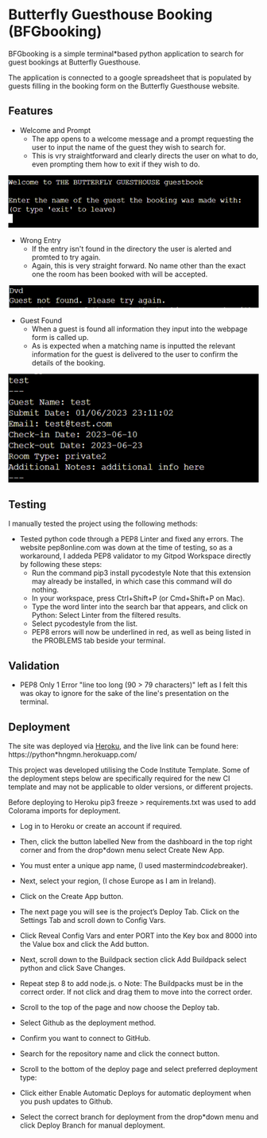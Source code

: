 # Butterfly Guesthouse Booking (BFGbooking)

BFGbooking is a simple terminal*based python application to search for guest bookings at Butterfly Guesthouse.

The application is connected to a google spreadsheet that is populated by guests filling in the booking form on the Butterfly Guesthouse website.

## Features

* Welcome and Prompt
    * The app opens to a welcome message and a prompt requesting the user to input the name of the guest they wish to search for.
    * This is vry straightforward and clearly directs the user on what to do, even prompting them how to exit if they wish to do.

<img src="assets/images/app.PNG" alt="image of app welcome message">

* Wrong Entry
    * If the entry isn't found in the directory the user is alerted and promted to try again.
    * Again, this is very straight forward. No name other than the exact one the room has been booked with will be accepted.

<img src="assets/images/wrongentry.PNG" alt="image of wrong entry alert message">

* Guest Found
    * When a guest is found all information they input into the webpage form is called up.
    * As is expected when a matching name is inputted the relevant information for the guest is delivered to the user to confirm the details of the booking.

<img src="assets/images/guestfound.PNG" alt="image of test guest info upon correct booking name entry">

## Testing
I manually tested the project using the following methods:

* Tested python code through a PEP8 Linter and fixed any errors. The website pep8online.com was down at the time of testing, so as a workaround, I addeda PEP8 validator to my Gitpod Workspace directly by following these steps:
    * Run the command pip3 install pycodestyle  Note that this extension may already be installed, in which case this command will do nothing.
    * In your workspace, press Ctrl+Shift+P (or Cmd+Shift+P on Mac).
    * Type the word linter into the search bar that appears, and click on Python: Select Linter from the filtered results.
    * Select pycodestyle from the list.
    * PEP8 errors will now be underlined in red, as well as being listed in the PROBLEMS tab beside your terminal.

## Validation
* PEP8
Only 1 Error "line too long (90 > 79 characters)" left as I felt this was okay to ignore for the sake of the line's presentation on the terminal.

## Deployment
The site was deployed via [Heroku](https://dashboard.heroku.com/apps), and the live link can be found here: https://python*hngmn.herokuapp.com/

This project was developed utilising the Code Institute Template. Some of the deployment steps below are specifically required for the new CI template and may not be applicable to older versions, or different projects.

Before deploying to Heroku pip3 freeze > requirements.txt was used to add Colorama imports for deployment.

* Log in to Heroku or create an account if required.

* Then, click the button labelled New from the dashboard in the top right corner and from the drop*down menu select Create New App.

* You must enter a unique app name, (I used mastermind*code*breaker).

* Next, select your region, (I chose Europe as I am in Ireland).

* Click on the Create App button.

* The next page you will see is the project’s Deploy Tab. Click on the Settings Tab and scroll down to Config Vars.

* Click Reveal Config Vars and enter PORT into the Key box and 8000 into the Value box and click the Add button.

* Next, scroll down to the Buildpack section click Add Buildpack select python and click Save Changes.

* Repeat step 8 to add node.js. o Note: The Buildpacks must be in the correct order. If not click and drag them to move into the correct order.

* Scroll to the top of the page and now choose the Deploy tab.

* Select Github as the deployment method.

* Confirm you want to connect to GitHub.

* Search for the repository name and click the connect button.

* Scroll to the bottom of the deploy page and select preferred deployment type:

* Click either Enable Automatic Deploys for automatic deployment when you push updates to Github.

* Select the correct branch for deployment from the drop*down menu and click Deploy Branch for manual deployment.